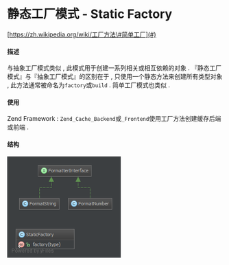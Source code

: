 # 静态工厂模式 - Static Factory

[https://zh.wikipedia.org/wiki/工厂方法\#简单工厂](#)

#### 描述

与抽象工厂模式类似 , 此模式用于创建一系列相关或相互依赖的对象 . 『静态工厂模式』与『抽象工厂模式』的区别在于 , 只使用一个静态方法来创建所有类型对象 , 此方法通常被命名为`factory`或`build` . 简单工厂模式也类似 . 

#### 使用

Zend Framework : `Zend_Cache_Backend`或`_Frontend`使用工厂方法创建缓存后端或前端 . 

#### 结构

![](/assets/static-factory.png)

